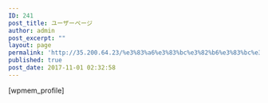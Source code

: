 ```yaml
---
ID: 241
post_title: ユーザーページ
author: admin
post_excerpt: ""
layout: page
permalink: 'http://35.200.64.23/%e3%83%a6%e3%83%bc%e3%82%b6%e3%83%bc%e3%83%9a%e3%83%bc%e3%82%b8/'
published: true
post_date: 2017-11-01 02:32:58
---
```

[wpmem_profile]